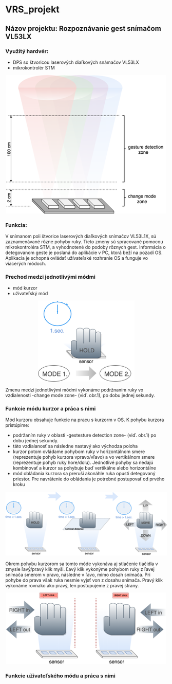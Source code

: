 # VRS_projekt

## Názov projektu: Rozpoznávanie gest snímačom VL53LX
### Využitý hardvér:
- DPS so štvoricou laserových diaľkových snámačov VL53LX 
- mikrokontrolér STM

<p align="center">
    <img src="https://github.com/Patrik-654123/VRS_projekt/blob/master/images/sensor.png" width="500" title="sensor scheme">
</p>

### Funkcia:
V snímanom poli štvorice laserových diaľkových snímačov VL53L1X, sú zaznamenávané rôzne pohyby ruky. Tieto zmeny sú spracované pomocou mikrokontroléra STM, a vyhodnotené do podoby rôznych gest. Informácia o detegovanom geste je poslaná do aplikácie v PC, ktorá beží na pozadí OS. Aplikacia je schopná ovládať užívateľské rozhranie OS a funguje vo viacerých módoch.

### Prechod medzi jednotlivými módmi
- mód kurzor
- uživateľský mód
<p align="center">
   <img src="https://github.com/Patrik-654123/VRS_projekt/blob/master/images/mode.png" width="300" title="Change mode">
</p>
Zmenu medzi jednotlivými módmi vykonáme podržnaním ruky vo vzdialenosti -change mode zone- (viď. obr.1), po dobu jednej sekundy.  

### Funkcie módu kurzor a práca s nimi
Mód kurzoru obsahuje funkcie na pracu s kurzorm v OS. 
K pohybu kurzora pristúpime: 
- podržaním ruky v oblasti -gestesture detection zone- (viď. obr.1) po dobu jednej sekundy.
- táto vzdialanosť sa následne nastavý ako východza poloha 
- kurzor potom ovládame pohybom ruky v horizontálnom smere (reprezentuje pohyb kurzora vpravo/vľavo) a vo vertikálnom smere (reprezentuje pohyb ruky hore/dolu). Jednotlivé pohyby sa nedajú kombinovať a kurzor sa pohybuje buď vertikálne alebo horizontálne
- mód obládania kurzora sa preruší akonáhle ruka opustí detegovaný priestor. Pre navrátenie do obládania je potrebné postupovať od prvého kroku
<p align="center">
    <img src="https://github.com/Patrik-654123/VRS_projekt/blob/master/images/hold.png" width="800" title="scale-unscale">
</p>
Okrem pohybu kurzorom sa tomto móde vykonáva aj stlačenie tlačidla v zmysle ľavý/pravý klik myši.
Ľavý klik vykonýme pohybom ruky z ľavej snímača smerom v pravo, následne v ľavo, mimo dosah snímača. Pri pohybe do prava však ruka nesmie vyjsť von z dosahu snímača.
Pravý klik vykonáme rovnako ako pravý, len postupujeme z pravej strany.
<p align="center">
   <img src="https://github.com/Patrik-654123/VRS_projekt/blob/master/images/click.png" width="500" title="Change mode">
</p>


### Funkcie uživateľského módu a práca s nimi



